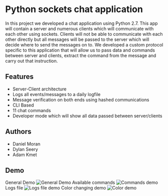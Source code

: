 # Python sockets chat application
In this project we developed a chat application using Python 2.7. This app will contain a server and numerous clients which will communicate with each other using sockets. Clients will not be able to communicate with each other directly but all messages will be passed to the server which will decide where to send the messages on to. We developed a custom protocol specific to this application that will allow us to pass data and commands between server and clients, extract the command from the message and carry out that instruction.

## Features
- Server-Client architecture
- Logs all events/messages to a daily logfile
- Message verification on both ends using hashed communications
- CLI Based
- 11 chat commands
- Developer mode which will show all data passed between server/clients

## Authors
- Daniel Moran
- Dylan Seery
- Adam Kmet

## Demo

General Demo
![General Demo](https://i.imgur.com/D4KcNSx.png)
Available commands
![Commands demo](https://i.imgur.com/oSmc2rr.png)
Logs file
![Logs file demo](https://i.imgur.com/Jn4d3Cs.png)
Color changing demo
![Color demo](https://i.imgur.com/8aQMcYC.png)
